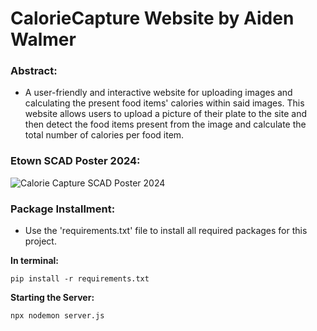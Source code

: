 # CalorieCapture Website by Aiden Walmer

### Abstract:
* A user-friendly and interactive website for uploading images and calculating the present food items' calories within said images. 
This website allows users to upload a picture of their plate to the site and then detect the food items present from the image and calculate the total number of calories per food item.

### Etown SCAD Poster 2024:
![Calorie Capture SCAD Poster 2024](https://github.com/user-attachments/assets/7bfbe45e-f2b1-4344-b86f-4495145823ea)

### Package Installment: 
* Use the 'requirements.txt' file to install all required packages for this project.

**In terminal:**
```
pip install -r requirements.txt
```

**Starting the Server:**
```
npx nodemon server.js
```
